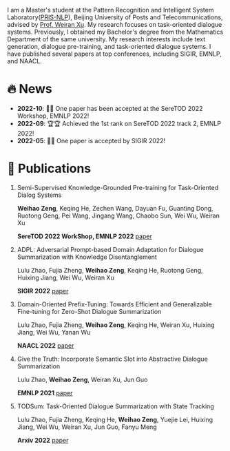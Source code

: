 I am a Master's student at the Pattern Recognition and Intelligent System Laboratory([PRIS-NLP](https://pris-nlp.github.io/en/#hero)), Beijing University of Posts and Telecommunications, advised by [Prof. Weiran Xu](https://pris-nlp.github.io/en/author/weiran-xu/). My research focuses on task-oriented dialogue systems. Previously, I obtained my Bachelor's degree from the Mathematics Department of the same university. My research interests include text generation, dialogue pre-training, and task-oriented dialogue systems. I have published several papers at top conferences, including SIGIR, EMNLP, and NAACL.

# 🔥 News

- **2022-10**: 🎉🎉 One paper has been accepted at the SereTOD 2022 Workshop, EMNLP 2022!
- **2022-09**: 🏆🏆 Achieved the 1st rank on SereTOD 2022 track 2, EMNLP 2022!
- **2022-05**: 🎉🎉 One paper is accepted by SIGIR 2022!

# 📝 Publications 

1. Semi-Supervised Knowledge-Grounded Pre-training for Task-Oriented Dialog Systems 

   **Weihao Zeng**, Keqing He, Zechen Wang, Dayuan Fu, Guanting Dong, Ruotong Geng, Pei Wang, Jingang Wang, Chaobo Sun, Wei Wu, Weiran Xu
   
   **SereTOD 2022 WorkShop, EMNLP 2022**   [paper](https://aclanthology.org/2022.seretod-1.6.pdf)
   
2. ADPL: Adversarial Prompt-based Domain Adaptation for Dialogue Summarization with Knowledge Disentanglement   

   Lulu Zhao, Fujia Zheng, **Weihao Zeng**, Keqing He, Ruotong Geng, Huixing Jiang, Wei Wu, Weiran Xu
   
   **SIGIR 2022** [paper](https://dl.acm.org/doi/10.1145/3477495.3531933) 
   
3. Domain-Oriented Prefix-Tuning: Towards Efficient and Generalizable Fine-tuning for Zero-Shot Dialogue Summarization

   Lulu Zhao, Fujia Zheng, **Weihao Zeng**, Keqing He, Weiran Xu, Huixing Jiang, Wei Wu, Yanan Wu
   
   **NAACL 2022** [paper](https://aclanthology.org/2022.naacl-main.357.pdf)
   
4. Give the Truth: Incorporate Semantic Slot into Abstractive Dialogue Summarization

   Lulu Zhao, **Weihao Zeng**, Weiran Xu, Jun Guo
   
   **EMNLP 2021** [paper](https://pdfs.semanticscholar.org/bbc4/08a278613621e107b2d3caff06edbd688d80.pdf?_gl=1*qle2t2*_ga*MTY2NzMzNzY4Ny4xNjc5ODg1NDQ3*_ga_H7P4ZT52H5*MTY4MTYzNTMwNC4zNC4xLjE2ODE2MzY4MTMuMC4wLjA.)
   
5. TODSum: Task-Oriented Dialogue Summarization with State Tracking

   Lulu Zhao, Fujia Zheng, Keqing He, **Weihao Zeng**, Yuejie Lei, Huixing Jiang, Wei Wu, Weiran Xu, Jun Guo, Fanyu Meng
   
   **Arxiv 2022** [paper](https://arxiv.org/pdf/2110.12680.pdf)


